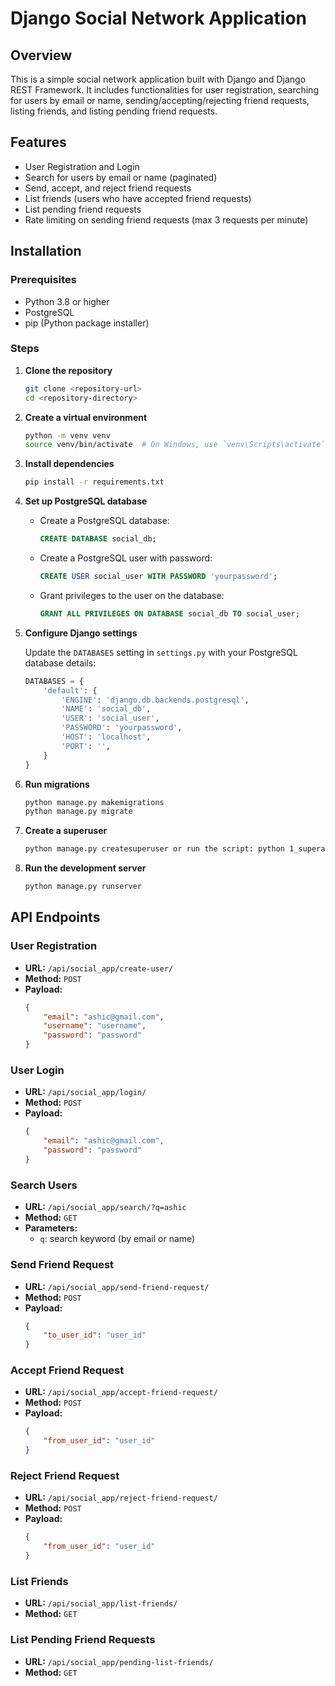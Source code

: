 # Django Social Network Application

## Overview

This is a simple social network application built with Django and Django REST Framework. It includes functionalities for user registration, searching for users by email or name, sending/accepting/rejecting friend requests, listing friends, and listing pending friend requests.

## Features

- User Registration and Login
- Search for users by email or name (paginated)
- Send, accept, and reject friend requests
- List friends (users who have accepted friend requests)
- List pending friend requests
- Rate limiting on sending friend requests (max 3 requests per minute)

## Installation

### Prerequisites

- Python 3.8 or higher
- PostgreSQL
- pip (Python package installer)

### Steps

1. **Clone the repository**

    ```bash
    git clone <repository-url>
    cd <repository-directory>
    ```

2. **Create a virtual environment**

    ```bash
    python -m venv venv
    source venv/bin/activate  # On Windows, use `venv\Scripts\activate`
    ```

3. **Install dependencies**

    ```bash
    pip install -r requirements.txt
    ```

4. **Set up PostgreSQL database**

    - Create a PostgreSQL database:

        ```sql
        CREATE DATABASE social_db;
        ```

    - Create a PostgreSQL user with password:

        ```sql
        CREATE USER social_user WITH PASSWORD 'yourpassword';
        ```

    - Grant privileges to the user on the database:

        ```sql
        GRANT ALL PRIVILEGES ON DATABASE social_db TO social_user;
        ```

5. **Configure Django settings**

    Update the `DATABASES` setting in `settings.py` with your PostgreSQL database details:

    ```python
    DATABASES = {
        'default': {
            'ENGINE': 'django.db.backends.postgresql',
            'NAME': 'social_db',
            'USER': 'social_user',
            'PASSWORD': 'yourpassword',
            'HOST': 'localhost',
            'PORT': '',
        }
    }
    ```

6. **Run migrations**

    ```bash
    python manage.py makemigrations
    python manage.py migrate
    ```

7. **Create a superuser**

    ```bash
    python manage.py createsuperuser or run the script: python 1_superadmin_create
    ```

8. **Run the development server**

    ```bash
    python manage.py runserver
    ```

## API Endpoints

### User Registration

- **URL:** `/api/social_app/create-user/`
- **Method:** `POST`
- **Payload:**
    ```json
    {
        "email": "ashic@gmail.com",
        "username": "username",
        "password": "password"
    }
    ```

### User Login

- **URL:** `/api/social_app/login/`
- **Method:** `POST`
- **Payload:**
    ```json
    {
        "email": "ashic@gmail.com",
        "password": "password"
    }
    ```

### Search Users

- **URL:** `/api/social_app/search/?q=ashic`
- **Method:** `GET`
- **Parameters:**
    - `q`: search keyword (by email or name)

### Send Friend Request

- **URL:** `/api/social_app/send-friend-request/`
- **Method:** `POST`
- **Payload:**
    ```json
    {
        "to_user_id": "user_id"
    }
    ```

### Accept Friend Request

- **URL:** `/api/social_app/accept-friend-request/`
- **Method:** `POST`
- **Payload:**
    ```json
    {
        "from_user_id": "user_id"
    }
    ```

### Reject Friend Request

- **URL:** `/api/social_app/reject-friend-request/`
- **Method:** `POST`
- **Payload:**
    ```json
    {
        "from_user_id": "user_id"
    }
    ```

### List Friends

- **URL:** `/api/social_app/list-friends/`
- **Method:** `GET`

### List Pending Friend Requests

- **URL:** `/api/social_app/pending-list-friends/`
- **Method:** `GET`





